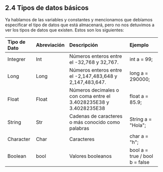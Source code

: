 ## 2.4 Tipos de datos básicos

Ya hablamos de las variables y constantes y mencionamos que debíamos especificar el tipo de datos que está almacenará, pero no nos detuvimos a ver los tipos de datos que existen. Estos son los siguientes:


|Tipo de Dato|Abreviación|Descripción|Ejemplo|
|:----|:----|:----|:----|
|Integrer|Int|Números enteros entre el -32,768 y 32,767.|int a = 99;|
|Long|Long|Números enteros entre el -2,147,483,648 y 2,147,483,647.|long a = 290000;|
|Float|Float|Números decimales o con coma entre el 3.4028235E38 y 3.4028235E38|float a = 85.9;|
|String|Str|Cadenas de caracteres o más conocido como palabras|String a = "Hola";|
|Character|Char|Caracteres|char a = "h";|
|Boolean|bool|Valores booleanos|bool a = true / bool b = false|